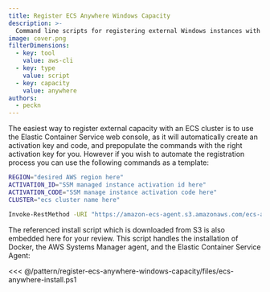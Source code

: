 ```yaml
---
title: Register ECS Anywhere Windows Capacity
description: >-
  Command line scripts for registering external Windows instances with an ECS Cluster
image: cover.png
filterDimensions:
  - key: tool
    value: aws-cli
  - key: type
    value: script
  - key: capacity
    value: anywhere
authors:
  - peckn
---
```


The easiest way to register external capacity with an ECS cluster is to use the Elastic Container Service web console, as it will automatically create an activation key and code, and prepopulate the commands with the right activation key for you. However if you wish to automate the registration process you can use the following commands as a template:

```sh
REGION="desired AWS region here"
ACTIVATION_ID="SSM managed instance activation id here"
ACTIVATION_CODE="SSM manage instance activation code here"
CLUSTER="ecs cluster name here"

Invoke-RestMethod -URI "https://amazon-ecs-agent.s3.amazonaws.com/ecs-anywhere-install.ps1" -OutFile "ecs-anywhere-install.ps1"; .\ecs-anywhere-install.ps1 -Region $REGION -Cluster $CLUSTER -ActivationID $ACTIVATION_ID -ActivationCode $ACTIVATION_CODE
```

The referenced install script which is downloaded from S3 is also embedded here for your review. This script handles the installation of Docker, the AWS Systems Manager agent, and the Elastic Container Service Agent:

<<< @/pattern/register-ecs-anywhere-windows-capacity/files/ecs-anywhere-install.ps1
